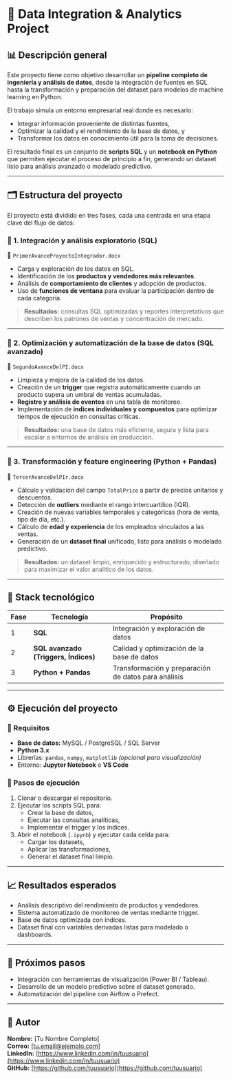 # 🧠 Data Integration & Analytics Project

## 📊 Descripción general

Este proyecto tiene como objetivo desarrollar un **pipeline completo de ingeniería y análisis de datos**, desde la integración de fuentes en SQL hasta la transformación y preparación del dataset para modelos de machine learning en Python.  

El trabajo simula un entorno empresarial real donde es necesario:
- Integrar información proveniente de distintas fuentes,  
- Optimizar la calidad y el rendimiento de la base de datos, y  
- Transformar los datos en conocimiento útil para la toma de decisiones.  

El resultado final es un conjunto de **scripts SQL** y un **notebook en Python** que permiten ejecutar el proceso de principio a fin, generando un dataset listo para análisis avanzado o modelado predictivo.

---

## 🗂️ Estructura del proyecto

El proyecto está dividido en tres fases, cada una centrada en una etapa clave del flujo de datos:

### 🔹 1. Integración y análisis exploratorio (SQL)
📄 `PrimerAvanceProyectoIntegrador.docx`

- Carga y exploración de los datos en SQL.  
- Identificación de los **productos y vendedores más relevantes**.  
- Análisis de **comportamiento de clientes** y adopción de productos.  
- Uso de **funciones de ventana** para evaluar la participación dentro de cada categoría.  

> **Resultados:** consultas SQL optimizadas y reportes interpretativos que describen los patrones de ventas y concentración de mercado.

---

### 🔹 2. Optimización y automatización de la base de datos (SQL avanzado)
📄 `SegundoAvanceDelPI.docx`

- Limpieza y mejora de la calidad de los datos.  
- Creación de un **trigger** que registra automáticamente cuando un producto supera un umbral de ventas acumuladas.  
- **Registro y análisis de eventos** en una tabla de monitoreo.  
- Implementación de **índices individuales y compuestos** para optimizar tiempos de ejecución en consultas críticas.  

> **Resultados:** una base de datos más eficiente, segura y lista para escalar a entornos de análisis en producción.

---

### 🔹 3. Transformación y feature engineering (Python + Pandas)
📄 `TercerAvanceDelPIr.docx`

- Cálculo y validación del campo `TotalPrice` a partir de precios unitarios y descuentos.  
- Detección de **outliers** mediante el rango intercuartílico (IQR).  
- Creación de nuevas variables temporales y categóricas (hora de venta, tipo de día, etc.).  
- Cálculo de **edad y experiencia** de los empleados vinculados a las ventas.  
- Generación de un **dataset final** unificado, listo para análisis o modelado predictivo.  

> **Resultados:** un dataset limpio, enriquecido y estructurado, diseñado para maximizar el valor analítico de los datos.

---

## 🧰 Stack tecnológico

| Fase | Tecnología | Propósito |
|------|-------------|------------|
| 1 | **SQL** | Integración y exploración de datos |
| 2 | **SQL avanzado (Triggers, Índices)** | Calidad y optimización de la base de datos |
| 3 | **Python + Pandas** | Transformación y preparación de datos para análisis |

---

## ⚙️ Ejecución del proyecto

### 🔸 Requisitos
- **Base de datos:** MySQL / PostgreSQL / SQL Server  
- **Python 3.x**  
- Librerías: `pandas`, `numpy`, `matplotlib` *(opcional para visualización)*  
- Entorno: **Jupyter Notebook** o **VS Code**

### 🔸 Pasos de ejecución
1. Clonar o descargar el repositorio.  
2. Ejecutar los scripts SQL para:
   - Crear la base de datos,  
   - Ejecutar las consultas analíticas,  
   - Implementar el trigger y los índices.  
3. Abrir el notebook (`.ipynb`) y ejecutar cada celda para:
   - Cargar los datasets,  
   - Aplicar las transformaciones,  
   - Generar el dataset final limpio.  

---

## 📈 Resultados esperados

- Análisis descriptivo del rendimiento de productos y vendedores.  
- Sistema automatizado de monitoreo de ventas mediante trigger.  
- Base de datos optimizada con índices.  
- Dataset final con variables derivadas listas para modelado o dashboards.

---

## 🚀 Próximos pasos

- Integración con herramientas de visualización (Power BI / Tableau).  
- Desarrollo de un modelo predictivo sobre el dataset generado.  
- Automatización del pipeline con Airflow o Prefect.

---

## 👤 Autor

**Nombre:** [Tu Nombre Completo]  
**Correo:** [tu.email@ejemplo.com]  
**LinkedIn:** [https://www.linkedin.com/in/tuusuario](https://www.linkedin.com/in/tuusuario)  
**GitHub:** [https://github.com/tuusuario](https://github.com/tuusuario)
